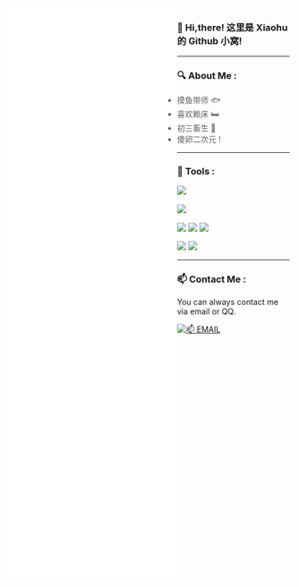 <img align="left" src="/github-metrics.svg" alt="Metrics">

### 👋 Hi,there! 这里是 Xiaohu 的 Github 小窝!

---

### 🔍 About Me :

> - 摸鱼带师 🐟
> - 喜欢赖床 🛏️
> - 初三畜生 📕
> - 傻卵二次元 !

---

### 🔧 Tools :

<p>
  <img src="https://img.shields.io/badge/Windows-11-0078D6?style=for-the-badge&logo=microsoft&logoColor=white" />
</p>

<p>
  <img src="https://img.shields.io/badge/Windows%20Terminal-4D4D4D?style=for-the-badge&logo=windows-terminal&logoColor=F0F0F0" />
</p>

<p>
  <img src="https://img.shields.io/badge/css3-%231572B6.svg?style=for-the-badge&logo=css3&logoColor=white" />
  <img src="https://img.shields.io/badge/html5-%23E34F26.svg?style=for-the-badge&logo=html5&logoColor=white" />
  <img src="https://img.shields.io/badge/JavaScript-%23F7DF1E.svg?style=for-the-badge&logo=Javascript&logoColor=white" />
</p>

<p>
  <img src="https://img.shields.io/badge/Visual%20Studio%202022%20Preview-ca95f7.svg?style=for-the-badge&logo=visualstudio&logoColor=white" />
  <img src="https://img.shields.io/badge/Visual%20Studio%20Code-0078d7.svg?style=for-the-badge&logo=visual-studio-code&logoColor=white" />
</p>

---

### 📫 Contact Me :

You can always contact me via email or QQ.

[![📫 EMAIL](https://img.shields.io/badge/📫%20EMAIL-HRxiaohu1%40163.com-%2357728B?style=for-the-badge)](mailto:me@lihaoyu.cn)
